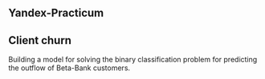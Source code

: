 ## Yandex-Practicum

## Сlient churn 

Building a model for solving the binary classification problem for predicting the outflow of Beta-Bank customers.